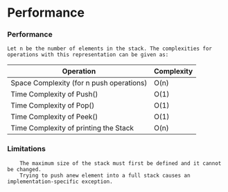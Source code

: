 # Performance 

### Performance
    Let n be the number of elements in the stack. The complexities for operations with this representation can be given as:
| Operation | Complexity |
| --- | --- |
| Space Complexity (for n push operations) | O(n) |
| Time Complexity of Push() | O(1) |
| Time Complexity of Pop() | O(1) |
| Time Complexity of Peek() | O(1) |
| Time Complexity of printing the Stack | O(n) |

### Limitations
        The maximum size of the stack must first be defined and it cannot be changed. 
        Trying to push anew element into a full stack causes an implementation-specific exception.

        

